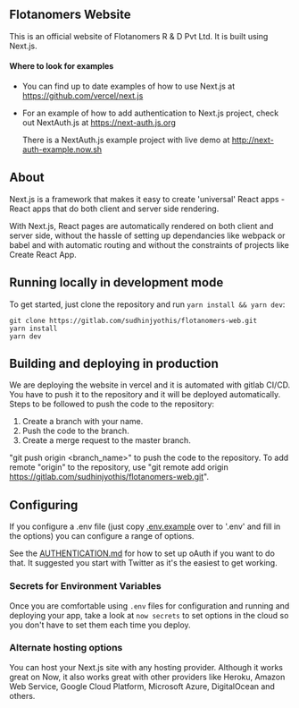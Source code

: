 ## Flotanomers Website

This is an official website of Flotanomers R & D Pvt Ltd. It is built using Next.js.

#### Where to look for examples

- You can find up to date examples of how to use Next.js at https://github.com/vercel/next.js

- For an example of how to add authentication to Next.js project, check out NextAuth.js at https://next-auth.js.org

  There is a NextAuth.js example project with live demo at http://next-auth-example.now.sh

## About

Next.js is a framework that makes it easy to create 'universal' React apps - React apps that do both client and server side rendering.

With Next.js, React pages are automatically rendered on both client and server side, without the hassle of setting up dependancies like webpack or babel and with automatic routing and without the constraints of projects like Create React App.

## Running locally in development mode

To get started, just clone the repository and run `yarn install && yarn dev`:

    git clone https://gitlab.com/sudhinjyothis/flotanomers-web.git
    yarn install
    yarn dev

## Building and deploying in production

We are deploying the website in vercel and it is automated with gitlab CI/CD.
You have to push it to the repository and it will be deployed automatically.
Steps to be followed to push the code to the repository:

1. Create a branch with your name.
2. Push the code to the branch.
3. Create a merge request to the master branch.

"git push origin <branch_name>" to push the code to the repository.
To add remote "origin" to the repository, use "git remote add origin https://gitlab.com/sudhinjyothis/flotanomers-web.git".

## Configuring

If you configure a .env file (just copy [.env.example](https://github.com/iaincollins/nextjs-starter/blob/master/.env.example) over to '.env' and fill in the options) you can configure a range of options.

See the [AUTHENTICATION.md](https://github.com/iaincollins/nextjs-starter/blob/master/AUTHENTICATION.md) for how to set up oAuth if you want to do that. It suggested you start with Twitter as it's the easiest to get working.

### Secrets for Environment Variables

Once you are comfortable using `.env` files for configuration and running and deploying your app, take a look at `now secrets` to set options in the cloud so you don't have to set them each time you deploy.

### Alternate hosting options

You can host your Next.js site with any hosting provider. Although it works great on Now, it also works great with other providers like Heroku, Amazon Web Service, Google Cloud Platform, Microsoft Azure, DigitalOcean and others.
